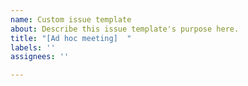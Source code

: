 ```yaml
---
name: Custom issue template
about: Describe this issue template's purpose here.
title: "[Ad hoc meeting]  "
labels: ''
assignees: ''

---
```



